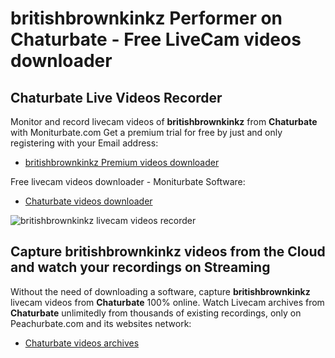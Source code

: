 # britishbrownkinkz Performer on Chaturbate - Free LiveCam videos downloader

## Chaturbate Live Videos Recorder

Monitor and record livecam videos of **britishbrownkinkz** from **Chaturbate** with Moniturbate.com
Get a premium trial for free by just and only registering with your Email address:
* [britishbrownkinkz Premium videos downloader](https://moniturbate.com/request-demo-licence-key.html)

Free livecam videos downloader - Moniturbate Software:
* [Chaturbate videos downloader](https://moniturbate.com/moniturbate-download-software.html)

![britishbrownkinkz livecam videos recorder](https://peachurnet.com/templates/moniturbate-software.png)


## Capture britishbrownkinkz videos from the Cloud and watch your recordings on Streaming

Without the need of downloading a software, capture **britishbrownkinkz** livecam videos from **Chaturbate** 100% online.
Watch Livecam archives from **Chaturbate** unlimitedly from thousands of existing recordings, only on Peachurbate.com and its websites network:
* [Chaturbate videos archives](https://peachurnet.com/)
